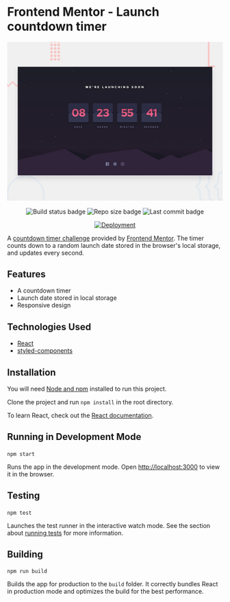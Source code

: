 # Frontend Mentor - Launch countdown timer

![Design preview for the Launch countdown timer coding challenge](./design/desktop-preview.jpg)

<p align="center">
    <img alt="Build status badge" src="https://img.shields.io/github/workflow/status/cagloria/launch-countdown-timer/Test" />
    <img alt="Repo size badge" src="https://img.shields.io/github/repo-size/cagloria/launch-countdown-timer" />
    <img alt="Last commit badge" src="https://img.shields.io/github/last-commit/cagloria/launch-countdown-timer" />
</p>

<p align="center">
    <a href="https://cagloria.github.io/launch-countdown-timer/">
        <img alt="Deployment" src="https://shields.io/badge/Deployment-2FB2D0" />
    </a>
</p>

A [countdown timer challenge](https://www.frontendmentor.io/challenges/launch-countdown-timer-N0XkGfyz-) provided by [Frontend Mentor](https://www.frontendmentor.io). The timer counts down to a random launch date stored in the browser's local storage, and updates every second.

## Features

-   A countdown timer
-   Launch date stored in local storage
-   Responsive design

## Technologies Used

-   [React](https://reactjs.org/)
-   [styled-components](https://styled-components.com/)

## Installation

You will need [Node and npm](https://nodejs.org/en/) installed to run this project.

Clone the project and run `npm install` in the root directory.

To learn React, check out the [React documentation](https://reactjs.org/).

## Running in Development Mode

`npm start`

Runs the app in the development mode. Open [http://localhost:3000](http://localhost:3000) to view it in the browser.

## Testing

`npm test`

Launches the test runner in the interactive watch mode. See the section about [running tests](https://facebook.github.io/create-react-app/docs/running-tests) for more information.

## Building

`npm run build`

Builds the app for production to the `build` folder. It correctly bundles React in production mode and optimizes the build for the best performance.
